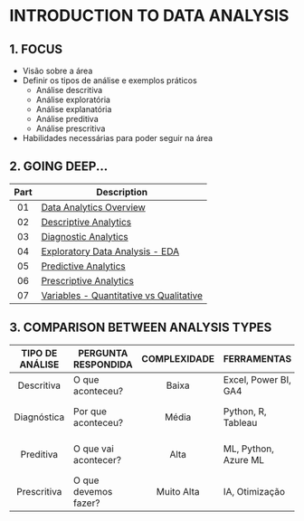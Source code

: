 # INTRODUCTION TO DATA ANALYSIS

## 1. FOCUS

- Visão sobre a área
- Definir os tipos de análise e exemplos práticos
  - Análise descritiva
  - Análise exploratória
  - Análise explanatória
  - Análise preditiva
  - Análise prescritiva
- Habilidades necessárias para poder seguir na área

## 2. GOING DEEP...

| Part | Description                                                                 |
|:----:|-----------------------------------------------------------------------------|
|  01  | [Data Analytics Overview](./topics/01-overview.md)                          |
|  02  | [Descriptive Analytics](./topics/02-descriptive_analytics.md)               |
|  03  | [Diagnostic Analytics](./topics/03-diagnostic_analytics.md)                 |
|  04  | [Exploratory Data Analysis - EDA](./topics/04-exploratory_data_analysis.md) |
|  05  | [Predictive Analytics](./topics/05-predictive_analytics.md)                 |
|  06  | [Prescriptive Analytics](./topics/06-prescriptive_analytics.md)             |
|  07  | [Variables - Quantitative vs Qualitative](./topics/07-variable_types.md)    |

## 3. COMPARISON BETWEEN ANALYSIS TYPES

| TIPO DE ANÁLISE | PERGUNTA RESPONDIDA  | COMPLEXIDADE | FERRAMENTAS          | ROI MÉDIO              | TEMPO DE IMPLEMENTAÇÃO |
|:---------------:|----------------------|:------------:|----------------------|------------------------|------------------------|
|   Descritiva    | O que aconteceu?     |    Baixa     | Excel, Power BI, GA4 | 15-20% eficiência      | 1-4 semanas            |
|   Diagnóstica   | Por que aconteceu?   |    Média     | Python, R, Tableau   | 10-30% redução custos  | 1-3 meses              |
|    Preditiva    | O que vai acontecer? |     Alta     | ML, Python, Azure ML | 10-15% aumento receita | 3-6 meses              |
|   Prescritiva   | O que devemos fazer? |  Muito Alta  | IA, Otimização       | 15-30% redução custos  | 6-12 meses             |